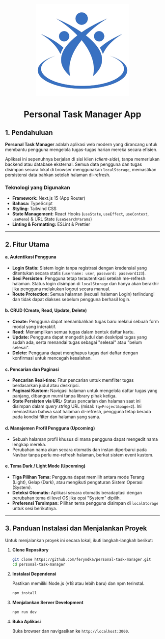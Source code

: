<p align="center">
  <img src="/public/logo.png" alt="Logo" width="300" />
</p>

<h1 align="center">Personal Task Manager App</h1>

## 1. Pendahuluan

**Personal Task Manager** adalah aplikasi web modern yang dirancang untuk membantu pengguna mengelola tugas-tugas harian mereka secara efisien.

Aplikasi ini sepenuhnya berjalan di sisi klien (_client-side_), tanpa memerlukan backend atau database eksternal. Semua data pengguna dan tugas disimpan secara lokal di browser menggunakan `localStorage`, memastikan persistensi data bahkan setelah halaman di-refresh.

### Teknologi yang Digunakan

- **Framework:** Next.js 15 (App Router)
- **Bahasa:** TypeScript
- **Styling:** Tailwind CSS
- **State Management:** React Hooks (`useState`, `useEffect`, `useContext`, `useMemo`) & URL State (`useSearchParams`)
- **Linting & Formatting:** ESLint & Prettier

---

## 2. Fitur Utama

#### a. Autentikasi Pengguna

- **Login Statis:** Sistem login tanpa registrasi dengan kredensial yang ditentukan secara statis (`username: user`, `password: password123`).
- **Sesi Persisten:** Pengguna tetap terautentikasi setelah me-refresh halaman. Status login disimpan di `localStorage` dan hanya akan berakhir jika pengguna melakukan logout secara manual.
- **Route Protection:** Semua halaman (kecuali halaman Login) terlindungi dan tidak dapat diakses sebelum pengguna berhasil login.

#### b. CRUD (Create, Read, Update, Delete)

- **Create:** Pengguna dapat menambahkan tugas baru melalui sebuah form modal yang interaktif.
- **Read:** Menampilkan semua tugas dalam bentuk daftar kartu.
- **Update:** Pengguna dapat mengedit judul dan deskripsi tugas yang sudah ada, serta menandai tugas sebagai "selesai" atau "belum selesai".
- **Delete:** Pengguna dapat menghapus tugas dari daftar dengan konfirmasi untuk mencegah kesalahan.

#### c. Pencarian dan Paginasi

- **Pencarian Real-time:** Fitur pencarian untuk memfilter tugas berdasarkan judul atau deskripsi.
- **Paginasi Kustom:** Navigasi halaman untuk mengelola daftar tugas yang panjang, dibangun murni tanpa library pihak ketiga.
- **State Persisten via URL:** Status pencarian dan halaman saat ini disimpan dalam _query string_ URL (misal: `?q=Project&page=2`). Ini memastikan bahwa saat halaman di-refresh, pengguna tetap berada pada kondisi filter dan halaman yang sama.

#### d. Manajemen Profil Pengguna (Upcoming)

- Sebuah halaman profil khusus di mana pengguna dapat mengedit nama lengkap mereka.
- Perubahan nama akan secara otomatis dan instan diperbarui pada Navbar tanpa perlu me-refresh halaman, berkat sistem event kustom.

#### e. Tema Dark / Light Mode (Upcoming)

- **Tiga Pilihan Tema:** Pengguna dapat memilih antara mode Terang (Light), Gelap (Dark), atau mengikuti pengaturan Sistem Operasi (System).
- **Deteksi Otomatis:** Aplikasi secara otomatis beradaptasi dengan perubahan tema di level OS jika opsi "System" dipilih.
- **Preferensi Tersimpan:** Pilihan tema pengguna disimpan di `localStorage` untuk sesi berikutnya.

---

## 3. Panduan Instalasi dan Menjalankan Proyek

Untuk menjalankan proyek ini secara lokal, ikuti langkah-langkah berikut:

1.  **Clone Repository**

    ```bash
    git clone https://github.com/feryndka/personal-task-manager.git
    cd personal-task-manager
    ```

2.  **Instalasi Dependensi**

    Pastikan memiliki Node.js (v18 atau lebih baru) dan npm terinstal.

    ```bash
    npm install
    ```

4.  **Menjalankan Server Development**

    ```bash
    npm run dev
    ```

5.  **Buka Aplikasi**

    Buka browser dan navigasikan ke `http://localhost:3000`.
